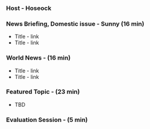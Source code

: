 
### Host - Hoseock

### News Briefing, Domestic issue - Sunny (16 min)
* Title - link
* Title - link


### World News - (16 min)
* Title - link
* Title - link

### Featured Topic - (23 min)
* TBD 
  


### Evaluation Session - (5 min)
